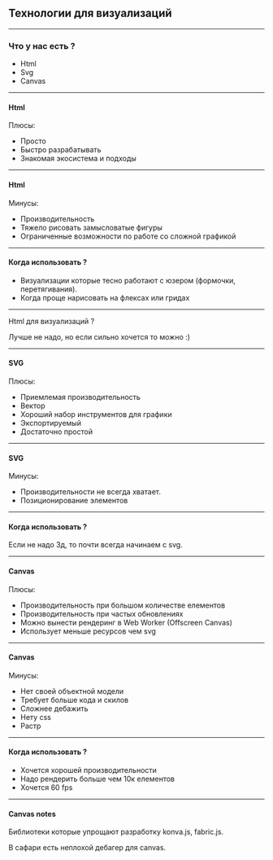 ## Технологии для визуализаций

---

### Что у нас есть ?

- Html
- Svg
- Сanvas

---

#### Html

Плюсы:
- Просто
- Быстро разрабатывать
- Знакомая экосистема и подходы

---

#### Html

Минусы:
- Производительность
- Тяжело рисовать замысловатые фигуры
- Ограниченные возможности по работе со сложной графикой

---

#### Когда использовать ?

- Визуализации которые тесно работают с юзером (формочки, перетягивания).
- Когда проще нарисовать на флексах или гридах

--- 
Html для визуализаций ?

Лучше не надо, но если сильно хочется то можно :)

---

#### SVG

Плюсы:
- Приемлемая производительность
- Вектор
- Хороший набор инструментов для графики
- Экспортируемый
- Достаточно простой
---

#### SVG

Минусы:
- Производительности не всегда хватает.
- Позиционирование элементов

---

#### Когда использовать ?

Если не надо 3д, то почти всегда начинаем с svg.

---

#### Canvas

Плюсы:
- Производительность при большом количестве елементов
- Производительность при частых обновлениях
- Можно вынести рендеринг в Web Worker (Offscreen Canvas)
- Использует меньше ресурсов чем svg

---

#### Canvas

Минусы:
- Нет своей объектной модели
- Требует больше кода и скилов
- Сложнее дебажить
- Нету css
- Растр

---

#### Когда использовать ?

- Хочется хорошей производительности
- Надо рендерить больше чем 10к елементов
- Хочется 60 fps

---
#### Сanvas notes

Библиотеки которые упрощают разработку konva.js, fabric.js.

В сафари есть неплохой дебагер для canvas.

